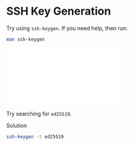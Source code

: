 # SSH Key Generation

Try using `ssh-keygen`. If you need help, then run:

```sh
man ssh-keygen
```

![man](man.md)

Try searching for `ed25519`.

<detail>

<summary>Solution</summary>

```sh
ssh-keygen -t ed25519
```

</detail>